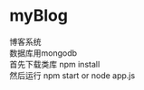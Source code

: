 # myBlog
博客系统<br />
数据库用mongodb<br />
首先下载类库  npm install<br />
然后运行 npm start   or   node app.js<br />

